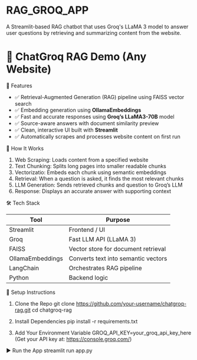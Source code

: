 # RAG_GROQ_APP
A Streamlit-based RAG chatbot that uses Groq's LLaMA 3 model to answer user questions by retrieving and summarizing content from the website.
# 💬 ChatGroq RAG Demo (Any Website)
🚀 Features

- ✅ Retrieval-Augmented Generation (RAG) pipeline using FAISS vector search  
- ✅ Embedding generation using **OllamaEmbeddings**  
- ✅ Fast and accurate responses using **Groq’s LLaMA3-70B** model  
- ✅ Source-aware answers with document similarity preview  
- ✅ Clean, interactive UI built with **Streamlit**  
- ✅ Automatically scrapes and processes website content on first run

🧠 How It Works

1. Web Scraping: Loads content from a specified website  
2. Text Chunking: Splits long pages into smaller readable chunks  
3. Vectorizatio: Embeds each chunk using semantic embeddings  
4. Retrieval: When a question is asked, it finds the most relevant chunks  
5. LLM Generation: Sends retrieved chunks and question to Groq’s LLM  
6. Response: Displays an accurate answer with supporting context

🛠️ Tech Stack

| Tool             | Purpose                                |
|------------------|----------------------------------------|
| Streamlit        | Frontend / UI                          |
| Groq             | Fast LLM API (LLaMA 3)                 |
| FAISS            | Vector store for document retrieval    |
| OllamaEmbeddings | Converts text into semantic vectors    |
| LangChain        | Orchestrates RAG pipeline              |
| Python           | Backend logic                          |

 🧪 Setup Instructions


1. Clone the Repo
git clone https://github.com/your-username/chatgroq-rag.git
cd chatgroq-rag

3. Install Dependencies
pip install -r requirements.txt

5. Add Your Environment Variable
GROQ_API_KEY=your_groq_api_key_here
(Get your API key at: https://console.groq.com/)

▶️ Run the App
streamlit run app.py

